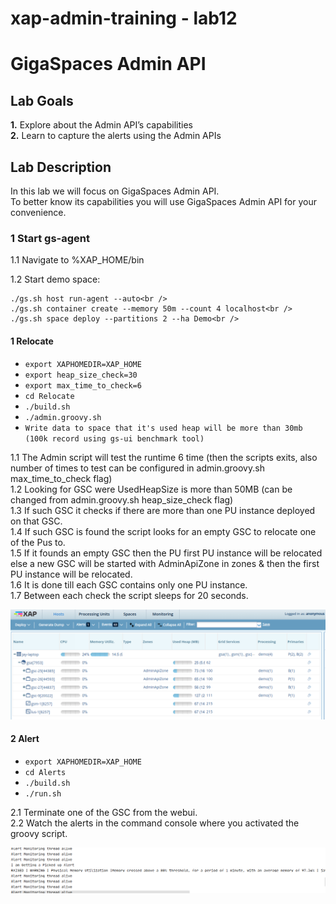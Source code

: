 # xap-admin-training - lab12

# GigaSpaces Admin API 

## Lab Goals

**1.** Explore about the Admin API’s capabilities <br />
**2.** Learn to capture the alerts using the Admin APIs<br />

## Lab Description
In this lab we will focus on GigaSpaces Admin API.<br>
To better know its capabilities you will use GigaSpaces Admin API for your convenience.

### 1	Start gs-agent

1.1 Navigate to %XAP_HOME/bin <br />
        
1.2 Start demo space:

    ./gs.sh host run-agent --auto<br />
    ./gs.sh container create --memory 50m --count 4 localhost<br />
    ./gs.sh space deploy --partitions 2 --ha Demo<br />
    
#### 1 Relocate
 * `export XAPHOMEDIR=XAP_HOME` 
 * `export heap_size_check=30`  
 * `export max_time_to_check=6`  
 * `cd Relocate` 
 * `./build.sh`  
 * `./admin.groovy.sh` 
 * `Write data to space that it's used heap will be more than 30mb (100k record using gs-ui benchmark tool)`

1.1 The Admin script will test the runtime 6 time (then the scripts exits, also number of times to test can be configured in admin.groovy.sh max_time_to_check flag)<br />
1.2 Looking for GSC were UsedHeapSize is more than 50MB (can be changed from admin.groovy.sh heap_size_check flag)<br />
1.3 If such GSC it checks if there are more than one PU instance deployed on that GSC.<br />
1.4 If such GSC is found the script looks for an empty GSC to relocate one of the Pus to.<br />
1.5 If it founds an empty GSC then the PU first PU instance will be relocated else a new GSC will be started with AdminApiZone in zones & then the first PU instance will be relocated.<br />
1.6 It is done till each GSC contains only one PU instance.<br />
1.7 Between each check the script sleeps for 20 seconds.<br />

![Screenshot](./Pictures/Picture1.png)
   
#### 2 Alert
 * `export XAPHOMEDIR=XAP_HOME` 
 * `cd Alerts` 
 * `./build.sh`  
 * `./run.sh` 

2.1 Terminate one of the GSC from the webui.<br />
2.2 Watch the alerts in the command console where you activated the groovy script.<br />

![Screenshot](./Pictures/Picture2.png)

